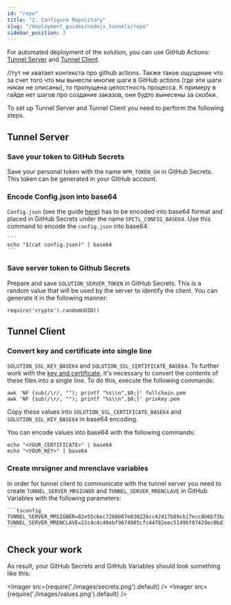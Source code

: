 ```yaml
---
id: "repo"
title: "2. Configure Repository"
slug: "/deployment_guides/nodejs_tunnels/repo"
sidebar_position: 2
---
```


For automated deployment of the solution, you can use GitHub Actions: [Tunnel Server](https://github.com/Super-Protocol/solutions/blob/main/.github/workflows/minecraft-tunnel-server-deploy.yml) and [Tunnel Client](https://github.com/Super-Protocol/solutions/blob/main/.github/workflows/minecraft-tunnel-client-deploy.yml).  

<Highlight color="red">//тут не хватает контекста про github actions. Также такое ощущение что за счет того что мы вынесли многие шаги в GitHub actions (где эти шаги никак не описаны), то пропущена целостность процесса. К примеру в гайде нет шагов про создание заказов, они будто вынесены за скобки.</Highlight>

To set up Tunnel Server and Tunnel Client you need to perform the following steps.

## Tunnel Server

### Save your token to GitHub Secrets

Save your personal token with the name `NPM_TOKEN_GH` in GitHub Secrets. This token can be generated in your GitHub account.

### Encode Config.json into base64

`Config.json` (see the guide [here](/developers/cli_guides/configuring)) has to be encoded into base64 format and placed in GitHub Secrets under the name `SPCTL_CONFIG_BASE64`. Use this command to encode the `config.json` into base64:

    ```
    echo "$(cat config.json)" | base64
    ```

### Save server token to Github Secrets

Prepare and save `SOLUTION_SERVER_TOKEN` in GitHub Secrets. This is a random value that will be used by the server to identify the client. You can generate it in the following manner:

   ```
require('crypto').randomUUID()
   ```

## Tunnel Client

### Convert key and certificate into single line

`SOLUTION_SSL_KEY_BASE64` and `SOLUTION_SSL_CERTIFICATE_BASE64`. To further work with the [key and certificate](https://docs.dev.superprotocol.com/developers/guides/tunnel-clients/prepare), it's necessary to convert the contents of these files into a single line. To do this, execute the following commands:

   ```shell
   awk 'NF {sub(/\r/, ""); printf "%s\\n",$0;}' fullchain.pem
   awk 'NF {sub(/\r/, ""); printf "%s\\n",$0;}' privkey.pem
   ```

Copy these values into `SOLUTION_SSL_CERTIFICATE_BASE64` and `SOLUTION_SSL_KEY_BASE64` in base64 encoding.

You can encode values into base64 with the following commands:

   ```shell title="config.json"
   echo "<YOUR_CERTIFICATE>" | base64
   echo "<YOUR_KEY>" | base64
   ```

### Create mrsigner and mrenclave variables
   
In order for tunnel client to communicate with the tunnel server you need to create `TUNNEL_SERVER_MRSIGNER` and `TUNNEL_SERVER_MRENCLAVE` in GitHub Variables with the following parameters:

    ```tsconfig
    TUNNEL_SERVER_MRSIGNER=82e55c6ec7268b07e030226cc42417b89cb17ecc8b6b73bafb84fc44b0ed059c
    TUNNEL_SERVER_MRENCLAVE=22c4c4c40ebf9874905cfc44782eec5149bf07429ec0bd3e7fd018e9942d0513
    ```

## Check your work

As result, your GitHub Secrets and GitHub Variables should look something like this:

   <Imager src={require('./images/secrets.png').default} />
   <Imager src={require('./images/values.png').default} />

